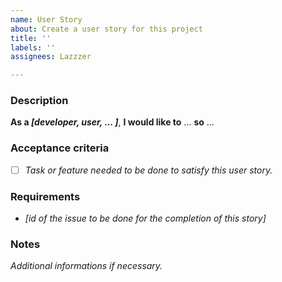 ```yaml
---
name: User Story
about: Create a user story for this project
title: ''
labels: ''
assignees: Lazzzer

---
```


### Description

**As a *[developer, user, ... ]***, **I would like to**  ... **so** ...

### Acceptance criteria

- [ ] *Task or feature needed to be done to satisfy this user story.*

### Requirements
- *[id of the issue to be done for the completion of this story]*

### Notes

*Additional informations if necessary.*
